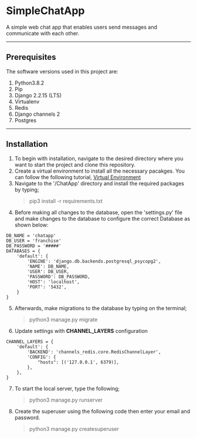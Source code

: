 # SimpleChatApp
A simple web chat app that enables users send messages and communicate with each other.

---
## Prerequisites
The software versions used in this project are:

1. Python3.8.2
2. Pip
3. Django 2.2.15 (LTS)
4. Virtualenv
5. Redis
6. Django channels 2
7. Postgres

---
## Installation
1. To begin with installation, navigate to the desired directory where you want to start the project and clone this repository.
2. Create a virtual environment to install all the necessary pacakges. You can follow the following tutorial, 
[Virtual Environment](https://docs.python.org/3/library/venv.html)
3. Navigate to the '/ChatApp' directory and install the required packages by typing;
    > pip3 install -r requirements.txt
4. Before making all changes to the database, open the 'settings.py' file and make changes to the database to configure the correct Database as shown below:
```
DB_NAME = 'chatapp'
DB_USER = 'franchise'
DB_PASSWORD = '#####'
DATABASES = {
    'default': {
        'ENGINE': 'django.db.backends.postgresql_psycopg2',
        'NAME': DB_NAME,
        'USER': DB_USER,
        'PASSWORD': DB_PASSWORD,
        'HOST': 'localhost',
        'PORT': '5432',
    }
}
```
5. Afterwards, make migrations to the database by typing on the terminal;
    > python3 manage.py migrate
6. Update settings with **CHANNEL_LAYERS** configuration
```
CHANNEL_LAYERS = {
    'default': {
        'BACKEND': 'channels_redis.core.RedisChannelLayer',
        'CONFIG': {
            "hosts": [('127.0.0.1', 6379)],
        },
    },
}
```
7. To start the local server, type the following;
    > python3 manage.py runserver
8. Create the superuser using the following code then enter your email and password.
    > python3 manage.py createsuperuser

